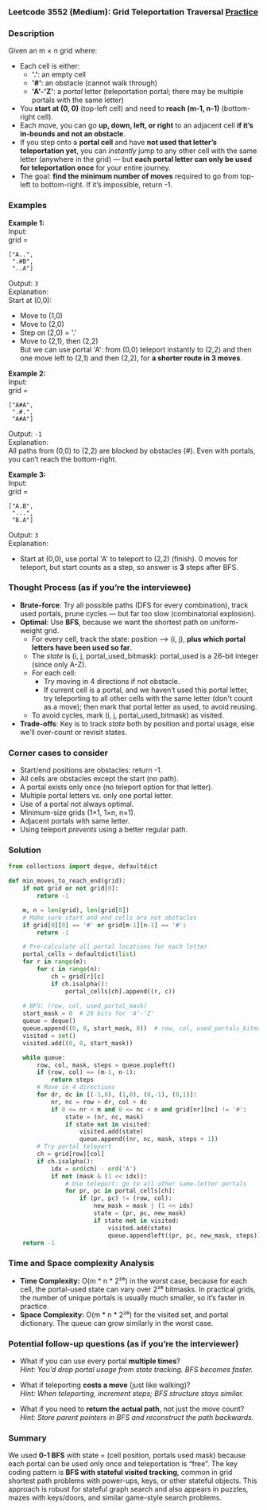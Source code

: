 ### Leetcode 3552 (Medium): Grid Teleportation Traversal [Practice](https://leetcode.com/problems/grid-teleportation-traversal)

### Description  
Given an m × n grid where:
- Each cell is either:
  - **'.'**: an empty cell  
  - **'#'**: an obstacle (cannot walk through)
  - **'A'-'Z'**: a *portal* letter (teleportation portal; there may be multiple portals with the same letter)
- You **start at (0, 0)** (top-left cell) and need to **reach (m-1, n-1)** (bottom-right cell).
- Each move, you can go **up, down, left, or right** to an adjacent cell **if it’s in-bounds and not an obstacle**.
- If you step onto a **portal cell** and have **not used that letter’s teleportation yet**, you can *instantly* jump to any other cell with the same letter (anywhere in the grid) — but **each portal letter can only be used for teleportation once** for your entire journey.
- The goal: **find the minimum number of moves** required to go from top-left to bottom-right. If it’s impossible, return -1.

### Examples  

**Example 1:**  
Input:  
grid =  
```
["A..",
 ".#B",
 "..A"]
```  
Output: `3`  
Explanation:  
Start at (0,0):  
- Move to (1,0)  
- Move to (2,0)  
- Step on (2,0) = '.'  
- Move to (2,1), then (2,2)  
But we can use portal 'A': from (0,0) teleport instantly to (2,2) and then one move left to (2,1) and then (2,2), for **a shorter route in 3 moves**.

**Example 2:**  
Input:  
grid =  
```
["A#A",
 ".#.",
 "A#A"]
```  
Output: `-1`  
Explanation:  
All paths from (0,0) to (2,2) are blocked by obstacles (#). Even with portals, you can’t reach the bottom-right.

**Example 3:**  
Input:  
grid =  
```
["A.B",
 "...",
 "B.A"]
```  
Output: `3`  
Explanation:  
- Start at (0,0), use portal 'A' to teleport to (2,2) (finish). 0 moves for teleport, but start counts as a step, so answer is **3** steps after BFS.

### Thought Process (as if you’re the interviewee)  
- **Brute-force**: Try all possible paths (DFS for every combination), track used portals, prune cycles — but far too slow (combinatorial explosion).
- **Optimal**: Use **BFS**, because we want the shortest path on uniform-weight grid.  
  - For every cell, track the state: position ⟶ (i, j), **plus which portal letters have been used so far**.
  - The *state* is (i, j, portal_used_bitmask): portal_used is a 26-bit integer (since only A-Z).
  - For each cell:
    - Try moving in 4 directions if not obstacle.
    - If current cell is a portal, and we haven’t used this portal letter, try teleporting to all other cells with the same letter (don't count as a move); then mark that portal letter as used, to avoid reusing.
  - To avoid cycles, mark (i, j, portal_used_bitmask) as visited.
- **Trade-offs**: Key is to track *state* both by position and portal usage, else we’ll over-count or revisit states.

### Corner cases to consider  
- Start/end positions are obstacles: return -1.
- All cells are obstacles except the start (no path).
- A portal exists only once (no teleport option for that letter).
- Multiple portal letters vs. only one portal letter.
- Use of a portal not always optimal.
- Minimum-size grids (1×1, 1×n, n×1).
- Adjacent portals with same letter.
- Using teleport *prevents* using a better regular path.

### Solution

```python
from collections import deque, defaultdict

def min_moves_to_reach_end(grid):
    if not grid or not grid[0]:
        return -1

    m, n = len(grid), len(grid[0])
    # Make sure start and end cells are not obstacles
    if grid[0][0] == '#' or grid[m-1][n-1] == '#':
        return -1

    # Pre-calculate all portal locations for each letter
    portal_cells = defaultdict(list)
    for r in range(m):
        for c in range(n):
            ch = grid[r][c]
            if ch.isalpha():
                portal_cells[ch].append((r, c))
                
    # BFS: (row, col, used_portal_mask)
    start_mask = 0  # 26 bits for 'A'-'Z'
    queue = deque()
    queue.append((0, 0, start_mask, 0))  # row, col, used_portals_bitmask, steps
    visited = set()
    visited.add((0, 0, start_mask))

    while queue:
        row, col, mask, steps = queue.popleft()
        if (row, col) == (m-1, n-1):
            return steps
        # Move in 4 directions
        for dr, dc in [(-1,0), (1,0), (0,-1), (0,1)]:
            nr, nc = row + dr, col + dc
            if 0 <= nr < m and 0 <= nc < n and grid[nr][nc] != '#':
                state = (nr, nc, mask)
                if state not in visited:
                    visited.add(state)
                    queue.append((nr, nc, mask, steps + 1))
        # Try portal teleport
        ch = grid[row][col]
        if ch.isalpha():
            idx = ord(ch) - ord('A')
            if not (mask & (1 << idx)):
                # Use teleport: go to all other same-letter portals
                for pr, pc in portal_cells[ch]:
                    if (pr, pc) != (row, col):
                        new_mask = mask | (1 << idx)
                        state = (pr, pc, new_mask)
                        if state not in visited:
                            visited.add(state)
                            queue.appendleft((pr, pc, new_mask, steps))  # Teleport: same step count
    return -1
```

### Time and Space complexity Analysis  

- **Time Complexity:** O(m \* n \* 2²⁶) in the worst case, because for each cell, the portal-used state can vary over 2²⁶ bitmasks. In practical grids, the number of unique portals is usually much smaller, so it’s faster in practice.
- **Space Complexity:** O(m \* n \* 2²⁶) for the visited set, and portal dictionary. The queue can grow similarly in the worst case.

### Potential follow-up questions (as if you’re the interviewer)  

- What if you can use every portal **multiple times**?  
  *Hint: You’d drop portal usage from state tracking. BFS becomes faster.*

- What if teleporting **costs a move** (just like walking)?  
  *Hint: When teleporting, increment steps; BFS structure stays similar.*

- What if you need to **return the actual path**, not just the move count?  
  *Hint: Store parent pointers in BFS and reconstruct the path backwards.*

### Summary
We used **0-1 BFS** with state = (cell position, portals used mask) because each portal can be used only once and teleportation is “free”. The key coding pattern is **BFS with stateful visited tracking**, common in grid shortest path problems with power-ups, keys, or other stateful objects. This approach is robust for stateful graph search and also appears in puzzles, mazes with keys/doors, and similar game-style search problems.